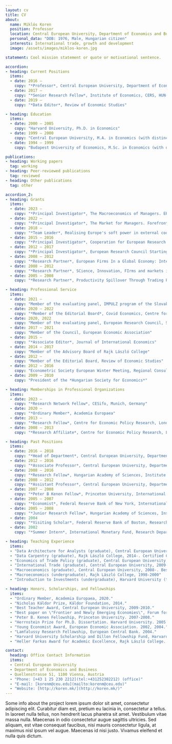 ```yaml
---
layout: cv
title: CV
about:
  name: Miklós Koren
  position: Professor
  location: Central European University, Department of Economics and Business
  personal_data: "DOB: 1976, Male, Hungarian citizen"
  interests: International trade, growth and development
  image: /assets/images/miklos-koren.jpg

statement: Cool mission statement or quote or motivational sentence.

accordion:
- heading: Current Positions
  items: 
  - date: 2016 –
    copy: "*Professor*, Central European University, Department of Economics and Business"
  - date: 2017 –
    copy: "*Senior Research Fellow*, Institute of Economics, CERS, HUN-REN"
  - date: 2019 –
    copy: "*Data Editor*, Review of Economic Studies"

- heading: Education
  items: 
  - date: 2000 – 2005
    copy: "Harvard University, Ph.D. in Economics"
  - date: 1999 – 2000
    copy: "Central European University, M.A. in Economics (with distinction)"
  - date: 1994 – 1999
    copy: "Budapest University of Economics, M.Sc. in Economics (with distinction)"

publications:
- heading: Working papers
  tag: working
- heading: Peer-reviewed publications
  tag: reviewed
- heading: Other publications
  tag: other

accordion_2:
- heading: Grants
  items:
  - date: 2023 –
    copy: "*Principal Investigator*, The Macroeconomics of Managers. ERC Advanced Grant."
  - date: 2022 –
    copy: "*Principal Investigator*, The Market for Managers. Forefront Research Excellence Program (Project No. 144193)."
  - date: 2018 –
    copy: "*Team Leader*, Realising Europe's soft power in external cooperation and trade (RESPECT). European Commission Horizon 2020 (project No 770680)."
  - date: 2015 – 2016
    copy: "*Principal Investigator*, Cooperation for European Research in Economics (COEURE). European Commission FP7. Survey on Trade and Development."
  - date: 2012 – 2017
    copy: "*Principal Investigator*, European Research Council Starting Grant: KNOWLEDGEFLOWS Project No. 313164."
  - date: 2008 – 2012
    copy: "*Research Partner*, European Firms In a Global Economy: Internal policies for external Competitiveness (EFIGE). European Commission FP7 (SSH-2007-1.2-01) Project No 225551."
  - date: 2008 – 2012
    copy: "*Research Partner*, SCience, Innovation, FIrms and markets in a GLObalized World (SCIFIGLOW). European Commission FP7 (SSH-2007-1.1.3) Project No 217436."
  - date: 2005 – 2008
    copy: "*Research Partner*, Productivity Spillover Through Trading Products. Hungarian Scientific Research Fund (OTKA T/17/048444)."

- heading: Professional Service
  items:
  - date: 2021 –
    copy: "Member of the evaluating panel, IMPULZ program of the Slovak Academy of Sciences"
  - date: 2020 – 2022
    copy: "*Member of the Editorial Board*, Covid Economics, Centre for Economic Policy Research"
  - date: 2020, 2022
    copy: "Member of the evaluating panel, European Research Council, Starting Grant SH1"
  - date: 2017 – 2021
    copy: "Member of the Council, European Economic Association"
  - date: 2015 –
    copy: "*Associate Editor*, Journal of International Economics"
  - date: 2014 – 2017
    copy: "Member of the Advisory Board of Rajk László College"
  - date: 2012 –
    copy: "Member of the Editorial Board, Review of Economic Studies"
  - date: 2012 – 2016
    copy: "Econometric Society European Winter Meeting, Regional Consultant"
  - date: 2009 – 2010
    copy: "President of the *Hungarian Society for Economics*"

- heading: Memberships in Professional Organizations
  items: 
  - date: 2023 –
    copy: "*Research Network Fellow*, CESifo, Munich, Germany"
  - date: 2020 –
    copy: "*Ordinary Member*, Academia Europaea"
  - date: 2013 –
    copy: "*Research Fellow*, Centre for Economic Policy Research, London, UK"
  - date: 2008 – 2013
    copy: "*Research Affiliate*, Centre for Economic Policy Research, London, UK"

- heading: Past Positions
  items:
  - date: 2016 – 2018
    copy: "*Head of Department*, Central European University, Department of Economics, Budapest, Hungary"
  - date: 2012 – 2016
    copy: "*Associate Professor*, Central European University, Department of Economics, Budapest, Hungary"
  - date: 2008 – 2016
    copy: "*Research Fellow*, Hungarian Academy of Sciences, Institute of Economics, Budapest, Hungary"
  - date: 2008 – 2012
    copy: "*Assistant Professor*, Central European University, Department of Economics, Budapest, Hungary"
  - date: 2007 – 2008
    copy: "*Peter B Kenen Fellow*, Princeton University, International Economics Section, Princeton, NJ"
  - date: 2005 – 2007
    copy: "*Economist*, Federal Reserve Bank of New York, International Research Function, New York, NY"
  - date: 2005 – 2008
    copy: "*Junior Research Fellow*, Hungarian Academy of Sciences, Institute of Economics, Budapest, Hungary"
  - date: 2004
    copy: "*Visiting Scholar*, Federal Reserve Bank of Boston, Research Department, Boston, MA"
  - date: 2002
    copy: "*Summer Intern*, International Monetary Fund, Research Department, Washington, DC"

- heading: Teaching Experience
  items:
  - "Data Architecture for Analysts (graduate), Central European University, 2019-"
  - "Data Carpentry (graduate), Rajk László College, 2014-. Certified Carpentries Instructor, 2019."
  - "Economics of Trade Policy (graduate), Central European University, 2011-."
  - "International Trade (graduate), Central European University, 2009-."
  - "Macroeconomics (graduate), Central European University, 2008-. Best Teacher Award 2010. Harvard University (teaching fellow), 2002-2003."
  - "Macroeconomics (undergraduate), Rajk László College, 1998-2000"
  - "Introduction to Investments (undergraduate), Harvard University (teaching fellow), 2003-2004."

- heading: Honors, Scholarships, and Fellowships
  items:
  - "Ordinary Member, Academia Europaea, 2020."
  - "Nicholas Káldor Prize, Káldor Foundation, 2014."
  - "Best Teacher Award, Central European University, 2009-2010."
  - "Best paper on \"Frontier and Newly Emerging Economies\", Forum for Research in Empirical International Trade. 2009."
  - "Peter B. Kenen Fellowship, Princeton University. 2007-2008."
  - "Herrnstein Prize for Ph.D. Dissertation. Harvard University. 2005."
  - "Young Economist Award, European Economic Association. 2002, 2004."
  - "Lamfalussy Research Fellowship, European Central Bank. 2004."
  - "Harvard University Scholarship and Dillon Fellowship Fund, Harvard University. 2002-2004."
  - "Heller Farkas Award for Academic Excellence, Rajk László College. 1999."

contact:
  heading: Office Contact Information
  items:
  - Central European University
  - Department of Economics and Business
  - Quellenstrasse 51, 1100 Vienna, Austria
  - "Phone: [+43 1 25 230 2212](tel:+431252302212) (office)"
  - "E-mail: [korenm@ceu.edu](mailto:korenm@ceu.edu)"
  - "Website: [http://koren.mk/](http://koren.mk/)"
---
```


Some info about the project lorem ipsum dolor sit amet, consectetur adipiscing elit. Curabitur diam est, pretium eu lacinia in, consectetur a tellus. In laoreet nulla tellus, non hendrerit lacus pharetra sit amet. Vestibulum vitae massa nulla. Maecenas in odio consectetur augue sagittis ultricies. Sed aliquam, est vitae consequat faucibus, nisi mauris consectetur ligula, at maximus nisl ipsum vel augue. Maecenas id nisi justo. Vivamus eleifend et nulla quis dictum.